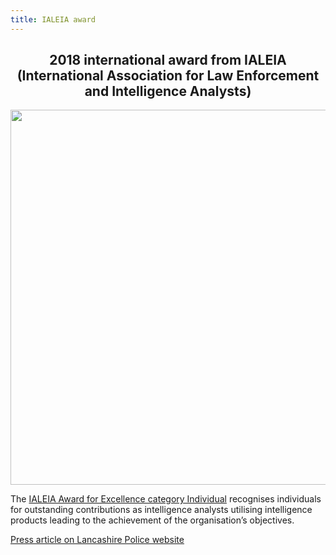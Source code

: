 ```yaml
---
title: IALEIA award
---
```




<h2 align="center">
  2018 international award from IALEIA <br> (International Association for Law Enforcement and Intelligence Analysts)
</h2>

<p align="center">
  <img src="award-winners-ialeia.jpg" height="600">
</p>



The [IALEIA Award for Excellence category Individual](https://www.ialeia.org/awards.php) recognises individuals for outstanding contributions as intelligence analysts utilising intelligence products leading to the achievement of the organisation’s objectives.

[Press article on Lancashire Police website](https://ormskirk.qlocal.co.uk/ormskirk/news_photo/International_success_for_talented_Police_trio-55030297.htm)
